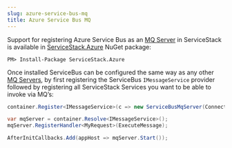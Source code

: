 ```yaml
---
slug: azure-service-bus-mq
title: Azure Service Bus MQ
---
```


Support for registering Azure Service Bus as an [MQ Server](/messaging) in ServiceStack is available in [ServiceStack.Azure](https://www.nuget.org/packages/ServiceStack.Azure) NuGet package:

    PM> Install-Package ServiceStack.Azure

Once installed ServiceBus can be configured the same way as any other [MQ Servers](/messaging), by first registering the ServiceBus `IMessageService` provider followed by registering all ServiceStack Services you want to be able to invoke via MQ’s:

```csharp
container.Register<IMessageService>(c => new ServiceBusMqServer(ConnectionString));

var mqServer = container.Resolve<IMessageService>();
mqServer.RegisterHandler<MyRequest>(ExecuteMessage);

AfterInitCallbacks.Add(appHost => mqServer.Start());
```

